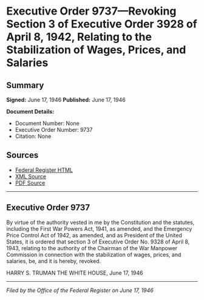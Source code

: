 # Executive Order 9737—Revoking Section 3 of Executive Order 3928 of April 8, 1942, Relating to the Stabilization of Wages, Prices, and Salaries

## Summary

**Signed:** June 17, 1946
**Published:** June 17, 1946

**Document Details:**
- Document Number: None
- Executive Order Number: 9737
- Citation: None

## Sources
- [Federal Register HTML](https://www.presidency.ucsb.edu/documents/executive-order-9737-revoking-section-3-executive-order-3928-april-8-1942-relating-the)
- [XML Source](None)
- [PDF Source](None)

---

## Executive Order 9737

By virtue of the authority vested in me by the Constitution and the statutes, including the First War Powers Act, 1941, as amended, and the Emergency Price Control Act of 1942, as amended, and as President of the United States, it is ordered that section 3 of Executive Order No. 9328 of April 8, 1943, relating to the authority of the Chairman of the War Manpower Commission in connection with the stabilization of wages, prices, and salaries, be, and it is hereby, revoked.

HARRY S. TRUMAN
THE WHITE HOUSE,
June 17, 1946

---

*Filed by the Office of the Federal Register on June 17, 1946*
